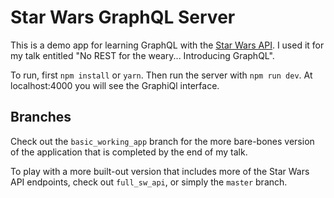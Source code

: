 # Star Wars GraphQL Server
This is a demo app for learning GraphQL with the [Star Wars API](https://swapi.co/). I used it for my talk entitled "No REST for the weary... Introducing GraphQL".

To run, first `npm install` or `yarn`. Then run the server with `npm run dev`. At localhost:4000 you will see the GraphiQl interface.

## Branches
Check out the `basic_working_app` branch for the more bare-bones version of the application that is completed by the end of my talk.

To play with a more built-out version that includes more of the Star Wars API endpoints, check out `full_sw_api`, or simply the `master` branch.
